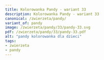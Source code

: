 ```yaml
---
title: Kolorowanka Pandy - wariant 33
description: Kolorowanka Pandy - wariant 33
canonical: /zwierzeta/pandy/
variant_of: pandy
image: /zwierzeta/pandy/33/pandy-33.svg
pdf: /zwierzeta/pandy/33/pandy-33.pdf
alt: "pandy kolorowanka dla dzieci"
tags:
- zwierzeta
- pandy
---
```

